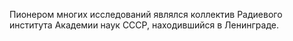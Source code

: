 Пионером многих исследований являлся коллектив Радиевого института Академии наук СССР, находившийся в Ленинграде.